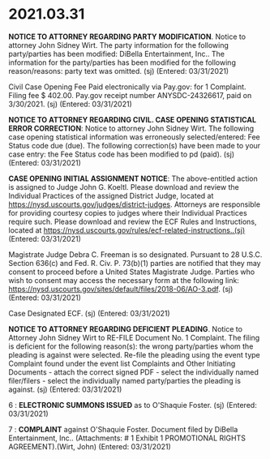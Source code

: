 # 2021.03.31

**NOTICE TO ATTORNEY REGARDING PARTY MODIFICATION**. Notice to attorney John Sidney Wirt. The party information for the following party/parties has been modified: DiBella Entertainment, Inc.. The information for the party/parties has been modified for the following reason/reasons: party text was omitted. (sj) (Entered: 03/31/2021)


Civil Case Opening Fee Paid electronically via Pay.gov: for 1 Complaint. Filing fee $ 402.00. Pay.gov receipt number ANYSDC-24326617, paid on 3/30/2021. (sj) (Entered: 03/31/2021)

**NOTICE TO ATTORNEY REGARDING CIVIL. CASE OPENING STATISTICAL ERROR CORRECTION**: Notice to attorney John Sidney Wirt. The following case opening statistical information was erroneously selected/entered: Fee Status code due (due). The following correction(s) have been made to your case entry: the Fee Status code has been modified to pd (paid). (sj) (Entered: 03/31/2021)

**CASE OPENING INITIAL ASSIGNMENT NOTICE**: The above-entitled action is assigned to Judge John G. Koeltl. Please download and review the Individual Practices of the assigned District Judge, located at https://nysd.uscourts.gov/judges/district-judges. Attorneys are responsible for providing courtesy copies to judges where their Individual Practices require such. Please download and review the ECF Rules and Instructions, located at https://nysd.uscourts.gov/rules/ecf-related-instructions..(sj) (Entered: 03/31/2021)

Magistrate Judge Debra C. Freeman is so designated. Pursuant to 28 U.S.C. Section 636(c) and Fed. R. Civ. P. 73(b)(1) parties are notified that they may consent to proceed before a United States Magistrate Judge. Parties who wish to consent may access the necessary form at the following link: https://nysd.uscourts.gov/sites/default/files/2018-06/AO-3.pdf. (sj) (Entered: 03/31/2021)

Case Designated ECF. (sj) (Entered: 03/31/2021)

**NOTICE TO ATTORNEY REGARDING DEFICIENT PLEADING**. Notice to Attorney John Sidney Wirt to RE-FILE Document No. 1 Complaint. The filing is deficient for the following reason(s): the wrong party/parties whom the pleading is against were selected. Re-file the pleading using the event type Complaint found under the event list Complaints and Other Initiating Documents - attach the correct signed PDF - select the individually named filer/filers - select the individually named party/parties the pleading is against. (sj) (Entered: 03/31/2021)

6 : **ELECTRONIC SUMMONS ISSUED** as to O'Shaquie Foster. (sj) (Entered: 03/31/2021)

7 : **COMPLAINT** against O'Shaquie Foster. Document filed by DiBella Entertainment, Inc.. (Attachments: # 1 Exhibit 1 PROMOTIONAL RIGHTS AGREEMENT).(Wirt, John) (Entered: 03/31/2021)